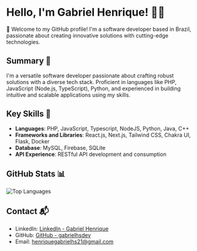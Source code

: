 # Hello, I'm Gabriel Henrique! 👨‍💻

👋 Welcome to my GitHub profile! I'm a software developer based in Brazil, passionate about creating innovative solutions with cutting-edge technologies.

## Summary 🚀

I'm a versatile software developer passionate about crafting robust solutions with a diverse tech stack. Proficient in languages like PHP, JavaScript (Node.js, TypeScript), Python, and experienced in building intuitive and scalable applications using my skills.

## Key Skills 💼

- **Languages**: PHP, JavaScript, Typescript, NodeJS, Python, Java, C++
- **Frameworks and Libraries**: React.js, Next.js, Tailwind CSS, Chakra UI, Flask, Docker
- **Database**: MySQL, Firebase, SQLite
- **API Experience**: RESTful API development and consumption

## GitHub Stats 📊

![Top Languages](https://github-readme-stats.vercel.app/api/top-langs/?username=gabrielhsdev&layout=compact)

## Contact 📬

- LinkedIn: [LinkedIn - Gabriel Henrique](https://www.linkedin.com/in/gabrielhenriquedev/)
- GitHub: [GitHub - gabrielhsdev](https://github.com/gabrielhsdev)
- Email: [henriquegabrielhs21@gmail.com](mailto:henriquegabrielhs21@gmail.com)

